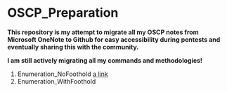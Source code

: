 # OSCP_Preparation

**This repository is my attempt to migrate all my OSCP notes from Microsoft OneNote to Github for easy accessibility during pentests and eventually sharing this with the community.**

**I am still actively migrating all my commands and methodologies!**

1. Enumeration_NoFoothold [a link](https://github.com/DarioBeneventi/OSCP_Preparation/blob/main/Enumeration_NoFoothold/README.md)
2. Enumeration_WithFoothold
